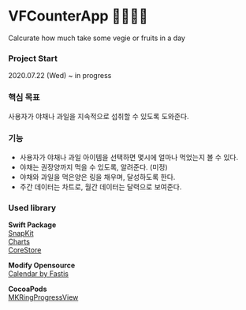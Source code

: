 # VFCounterApp 🥦🥬🍓🍉
Calcurate how much take some vegie or fruits in a day

### Project Start
2020.07.22 (Wed) ~ in progress

### 핵심 목표
사용자가 야채나 과일을 지속적으로 섭취할 수 있도록 도와준다.

### 기능
- 사용자가 야채나 과일 아이템을 선택하면 몇시에 얼마나 먹었는지 볼 수 있다.
- 야채는 권장양까지 먹을 수 있도록, 알려준다. (미정)
- 야채와 과일을 먹은양은 링을 채우며, 달성하도록 한다.
- 주간 데이터는 차트로, 월간 데이터는 달력으로 보여준다.

### Used library 
**Swift Package**\
[SnapKit](http://snapkit.io/)\
[Charts](https://github.com/danielgindi/Charts)\
[CoreStore](https://github.com/JohnEstropia/CoreStore)

**Modify Opensource**\
[Calendar by Fastis](https://github.com/retailcrm/Fastis)

**CocoaPods**\
[MKRingProgressView](https://github.com/maxkonovalov/MKRingProgressView)

